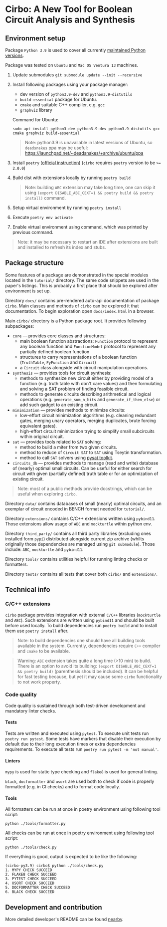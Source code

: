 # Cirbo: A New Tool for Boolean Circuit Analysis and Synthesis

## Environment setup

Package `Python 3.9` is used to cover all currently [maintained Python versions](https://devguide.python.org/versions/).

Package was tested on `Ubuntu` and `Mac OS Ventura 13` machines.

1. Update submodules `git submodule update --init --recursive`
1. Install following packages using your package manager:
   - dev version of `python3.9-dev` and `python3.9-distutils`
   - `build-essential` package for Ubuntu.
   - `cmake` and suitable C++ compiler, e.g. `gcc`
   - `graphviz` library

   Command for Ubuntu:
   ```shell
   sudo apt install python3-dev python3.9-dev python3.9-distutils gcc cmake graphviz build-essential
   ```
   
   > Note: python3.9 is unavailable in latest versions of Ubuntu, so `deadsnakes`
   > ppa may be useful: https://launchpad.net/~deadsnakes/+archive/ubuntu/ppa

1. Install `poetry` ([official instruction](https://python-poetry.org/docs/)) (`cirbo` requires `poetry` version to be `>= 2.0.0`)
1. Build dist with extensions locally by running `poetry build`

   > Note: building `ABC` extension may take long time, one can skip it
   > using `(export DISABLE_ABC_CEXT=1 && poetry build && poetry install)`
   > command.

1. Setup virtual environment by running `poetry install`
1. Execute `poetry env activate`
1. Enable virtual environment using command, which was printed by previous command. 

> Note: it may be necessary to restart an IDE after extensions
> are built and installed to refresh its index and stubs.

## Package structure

Some features of a package are demonstrated in the special modules located in
the `tutorial/` directory. The same code snippets are used in the paper's listings.
This is probably a first place that should be explored after environment is set up.

Directory `docs/` contains pre-rendered auto-api documentation of package `cirbo`.
Main classes and methods of `cirbo` can be explored it that documentation. To begin
exploration open `docs/index.html` in a browser.

Main `cirbo/` directory is a Python package root. It provides following subpackages:

- `core` &mdash; provides core classes and structures:
  - main boolean function abstractions: `Function` protocol to represent any
  boolean function and `FunctionModel` protocol to represent any partially
  defined boolean function
  - structures to carry representations of a boolean function (`TruthTable`,
  `PyFunction` and `Circuit`)
  - a `Circuit` class alongside with circuit manipulation operations.
- `synthesis` &mdash; provides tools for circuit synthesis:
  - methods to synthesize new circuit either by providing model of a function
  (e.g. truth table with don't care values) and then formulating and solving
  a SAT problem of finding feasible circuit.
  - methods to generate circuits describing arithmetical and logical operations
  (e.g. `generate_sum_n_bits` and `generate_if_then_else`) or add such gadget to
  an existing circuit.
- `minimization` &mdash; provides methods to minimize circuits:
  - low-effort circuit minimization algorithms (e.g. cleaning redundant gates,
  merging unary operators, merging duplicates, brute forcing equivalent gates).
  - high-effort circuit minimization trying to simplify small subcircuits within
  original circuit.
- `sat` &mdash; provides tools related to `SAT` solving:
  - method to build a miter from two given circuits.
  - method to reduce of `Circuit SAT` to `SAT` using Tseytin transformation.
  - method to call `SAT` solvers using [pysat toolkit](https://github.com/pysathq/pysat).
- `circuits_db` &mdash; provides methods to manage (read and write) database of
(nearly) optimal small circuits. Can be useful for either search for circuit with
given (partially defined) truth table or for an optimization of existing circuit.

> Note: most of a public methods provide docstrings, which can be useful when
> exploring `cirbo`.

Directory `data/` contains databases of small (nearly) optimal circuits, and
an exemplar of circuit encoded in BENCH format needed for `tutorial/`.

Directory `extensions/` contains C/C++ extensions written using `pybind11`.
Those extensions allow usage of `ABC` and `mockturtle` within python env.

Directory `third_party/` contains all third party libraries (excluding ones
installed form `pypi`) distributed alongside current zip archive (whilts
originally those dependencies are managed using `git submodule`). Those
include: `ABC`, `mockturtle` and `pybind11`.

Directory `tools/` contains utilities helpful for running linting checks or formatters.

Directory `tests/` contains all tests that cover both `cirbo/` and `extensions/`.

## Technical info

### C/C++ extensions

`cirbo` package provides integration with external `C/C++` libraries (`mockturtle`
and `ABC`). Such extensions are written using `pybind11` and should be built before
used locally. To build dependencies run `poetry build` and to install them  use
`poetry install` after.

> Note: to build dependencies one should have all building tools available
> in the system. Currently, dependencies require `C++` compiler and `cmake`
> to be available.

> Warning: `ABC` extension takes quite a long time (>10 min) to build. There is
> an option to avoid its building: `(export DISABLE_ABC_CEXT=1 && poetry build)`
> (parenthesis should be included). It can be helpful for fast testing because,
> but yet it may cause some `cirbo` functionality to not work property.

### Code quality

Code quality is sustained through both test-driven development and mandatory
linter checks.

#### Tests

Tests are written and executed using `pytest`. To execute unit tests run
`poetry run pytest`. Some tests have markers that disable their execution
by default due to their long execution times or extra dependencies requirements.
To  execute all tests run `poetry run pytest -m 'not manual'`.

#### Linters

`mypy` is used for static type checking and `flake8` is used for general linting.

`black`, `docformatter` and `usort` are used both to check if code is properly
formatted (e.g. in CI checks) and to format code locally.

#### Tools

All formatters can be run at once in poetry environment using following tool script:

`python ./tools/formatter.py`

All checks can be run at once in poetry environment using following tool script:

`python ./tools/check.py`

If everything is good, output is expected to be like the following:

```
(cirbo-py3.9) cirbo$ python ./tools/check.py
1. MYPY CHECK SUCCEED
2. FLAKE8 CHECK SUCCEED
3. PYTEST CHECK SUCCEED
4. USORT CHECK SUCCEED
5. DOCFORMATTER CHECK SUCCEED
6. BLACK CHECK SUCCEED
```

## Development and contribution

More detailed developer's README can be found [nearby](README_DEV.md).
